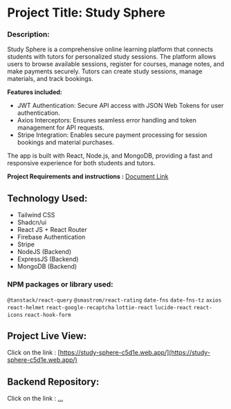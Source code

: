# Project Title: Study Sphere

### Description:

Study Sphere is a comprehensive online learning platform that connects students with tutors for personalized study sessions. The platform allows users to browse available sessions, register for courses, manage notes, and make payments securely. Tutors can create study sessions, manage materials, and track bookings.

**Features included:**

-  JWT Authentication: Secure API access with JSON Web Tokens for user authentication.
-  Axios Interceptors: Ensures seamless error handling and token management for API requests.
-  Stripe Integration: Enables secure payment processing for session bookings and material purchases.

The app is built with React, Node.js, and MongoDB, providing a fast and responsive experience for both students and tutors.

**Project Requirements and instructions :** [Document Link](https://docs.google.com/document/d/1bv6breYKF_AkR2YCMGSnHaMg6jr82bIF_TI5H9gbNpg/edit?tab=t.0)

## Technology Used:

-  Tailwind CSS
-  Shadcn/ui
-  React JS + React Router
-  Firebase Authentication
-  Stripe
-  NodeJS (Backend)
-  ExpressJS (Backend)
-  MongoDB (Backend)

### NPM packages or library used:

`@tanstack/react-query` `@smastrom/react-rating` `date-fns` `date-fns-tz` `axios` `react-helmet` `react-google-recaptcha` `lottie-react` `lucide-react` `react-icons` `react-hook-form`

## Project Live View:

Click on the link : [https://study-sphere-c5d1e.web.app/](https://study-sphere-c5d1e.web.app/)

## Backend Repository:

Click on the link : [...](...)
